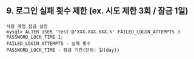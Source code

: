 ## 9. 로그인 실패 횟수 제한 (ex. 시도 제한 3회 / 잠금 1일)
```
사용 계정 잠금 설정
mysql> ALTER USER 'test'@'XXX.XXX.XXX.%' FAILED_LOGIN_ATTEMPTS 3 PASSWORD_LOCK_TIME 1;
FAILED_LOGIN_ATTEMPTS - 실패 횟수
PASSWORD_LOCK_TIME - 잠금 기간(단위: 일(day))
```
